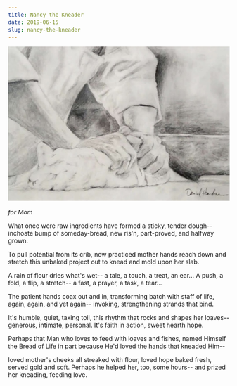 ```yaml
---
title: Nancy the Kneader
date: 2019-06-15
slug: nancy-the-kneader
---
```


<img src="assets/kneading.jpg" />

*for Mom*

<p class="poetry">
What once were raw ingredients
have formed a sticky, tender dough--
inchoate bump of someday-bread, 
new ris'n, part-proved, and halfway grown.

To pull potential from its crib,
now practiced mother hands reach down
and stretch this unbaked project out
to knead and mold upon her slab.

A rain of flour dries what's wet--
a tale, a touch, a treat, an ear...
A push, a fold, a flip, a stretch--
a fast, a prayer, a task, a tear...

The patient hands coax out and in,
transforming batch with staff of life,
again, again, and yet again--
invoking, strengthening strands that bind.

It's humble, quiet, taxing toil,
this rhythm that rocks and shapes her loaves--
generous, intimate, personal.
It's faith in action, sweet hearth hope.

Perhaps that Man who loves to feed
with loaves and fishes, named Himself
the Bread of Life in part because
He'd loved the hands that kneaded Him--

loved mother's cheeks all streaked with flour,
loved hope baked fresh, served gold and soft.
Perhaps he helped her, too, some hours--
and prized her kneading, feeding love.
</p>